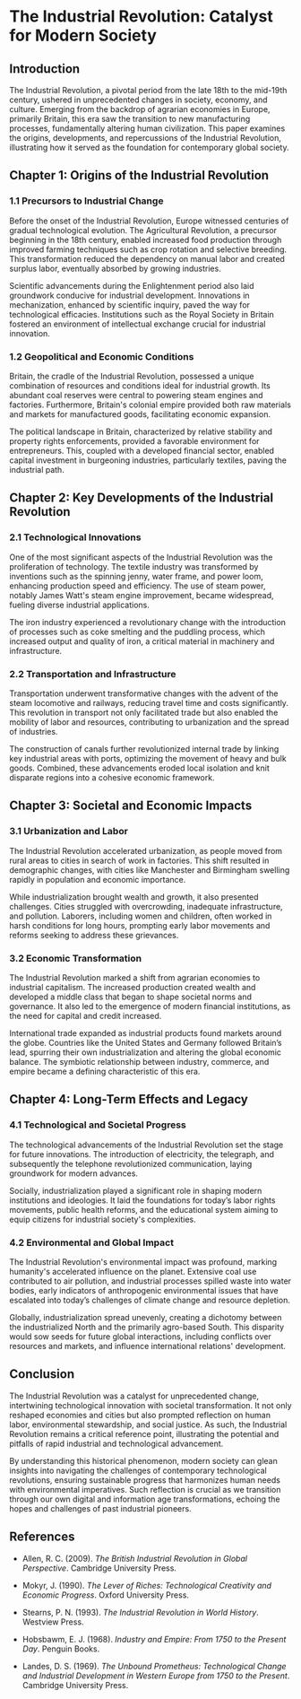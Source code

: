 # The Industrial Revolution: Catalyst for Modern Society

## Introduction

The Industrial Revolution, a pivotal period from the late 18th to the mid-19th century, ushered in unprecedented changes in society, economy, and culture. Emerging from the backdrop of agrarian economies in Europe, primarily Britain, this era saw the transition to new manufacturing processes, fundamentally altering human civilization. This paper examines the origins, developments, and repercussions of the Industrial Revolution, illustrating how it served as the foundation for contemporary global society.

## Chapter 1: Origins of the Industrial Revolution

### 1.1 Precursors to Industrial Change

Before the onset of the Industrial Revolution, Europe witnessed centuries of gradual technological evolution. The Agricultural Revolution, a precursor beginning in the 18th century, enabled increased food production through improved farming techniques such as crop rotation and selective breeding. This transformation reduced the dependency on manual labor and created surplus labor, eventually absorbed by growing industries.

Scientific advancements during the Enlightenment period also laid groundwork conducive for industrial development. Innovations in mechanization, enhanced by scientific inquiry, paved the way for technological efficacies. Institutions such as the Royal Society in Britain fostered an environment of intellectual exchange crucial for industrial innovation.

### 1.2 Geopolitical and Economic Conditions

Britain, the cradle of the Industrial Revolution, possessed a unique combination of resources and conditions ideal for industrial growth. Its abundant coal reserves were central to powering steam engines and factories. Furthermore, Britain's colonial empire provided both raw materials and markets for manufactured goods, facilitating economic expansion.

The political landscape in Britain, characterized by relative stability and property rights enforcements, provided a favorable environment for entrepreneurs. This, coupled with a developed financial sector, enabled capital investment in burgeoning industries, particularly textiles, paving the industrial path.

## Chapter 2: Key Developments of the Industrial Revolution

### 2.1 Technological Innovations

One of the most significant aspects of the Industrial Revolution was the proliferation of technology. The textile industry was transformed by inventions such as the spinning jenny, water frame, and power loom, enhancing production speed and efficiency. The use of steam power, notably James Watt's steam engine improvement, became widespread, fueling diverse industrial applications.

The iron industry experienced a revolutionary change with the introduction of processes such as coke smelting and the puddling process, which increased output and quality of iron, a critical material in machinery and infrastructure.

### 2.2 Transportation and Infrastructure

Transportation underwent transformative changes with the advent of the steam locomotive and railways, reducing travel time and costs significantly. This revolution in transport not only facilitated trade but also enabled the mobility of labor and resources, contributing to urbanization and the spread of industries.

The construction of canals further revolutionized internal trade by linking key industrial areas with ports, optimizing the movement of heavy and bulk goods. Combined, these advancements eroded local isolation and knit disparate regions into a cohesive economic framework.

## Chapter 3: Societal and Economic Impacts

### 3.1 Urbanization and Labor

The Industrial Revolution accelerated urbanization, as people moved from rural areas to cities in search of work in factories. This shift resulted in demographic changes, with cities like Manchester and Birmingham swelling rapidly in population and economic importance.

While industrialization brought wealth and growth, it also presented challenges. Cities struggled with overcrowding, inadequate infrastructure, and pollution. Laborers, including women and children, often worked in harsh conditions for long hours, prompting early labor movements and reforms seeking to address these grievances.

### 3.2 Economic Transformation

The Industrial Revolution marked a shift from agrarian economies to industrial capitalism. The increased production created wealth and developed a middle class that began to shape societal norms and governance. It also led to the emergence of modern financial institutions, as the need for capital and credit increased.

International trade expanded as industrial products found markets around the globe. Countries like the United States and Germany followed Britain’s lead, spurring their own industrialization and altering the global economic balance. The symbiotic relationship between industry, commerce, and empire became a defining characteristic of this era.

## Chapter 4: Long-Term Effects and Legacy

### 4.1 Technological and Societal Progress

The technological advancements of the Industrial Revolution set the stage for future innovations. The introduction of electricity, the telegraph, and subsequently the telephone revolutionized communication, laying groundwork for modern advances.

Socially, industrialization played a significant role in shaping modern institutions and ideologies. It laid the foundations for today’s labor rights movements, public health reforms, and the educational system aiming to equip citizens for industrial society's complexities.

### 4.2 Environmental and Global Impact

The Industrial Revolution's environmental impact was profound, marking humanity's accelerated influence on the planet. Extensive coal use contributed to air pollution, and industrial processes spilled waste into water bodies, early indicators of anthropogenic environmental issues that have escalated into today’s challenges of climate change and resource depletion.

Globally, industrialization spread unevenly, creating a dichotomy between the industrialized North and the primarily agro-based South. This disparity would sow seeds for future global interactions, including conflicts over resources and markets, and influence international relations' development.

## Conclusion

The Industrial Revolution was a catalyst for unprecedented change, intertwining technological innovation with societal transformation. It not only reshaped economies and cities but also prompted reflection on human labor, environmental stewardship, and social justice. As such, the Industrial Revolution remains a critical reference point, illustrating the potential and pitfalls of rapid industrial and technological advancement.

By understanding this historical phenomenon, modern society can glean insights into navigating the challenges of contemporary technological revolutions, ensuring sustainable progress that harmonizes human needs with environmental imperatives. Such reflection is crucial as we transition through our own digital and information age transformations, echoing the hopes and challenges of past industrial pioneers.

## References

- Allen, R. C. (2009). *The British Industrial Revolution in Global Perspective*. Cambridge University Press.
  
- Mokyr, J. (1990). *The Lever of Riches: Technological Creativity and Economic Progress*. Oxford University Press.

- Stearns, P. N. (1993). *The Industrial Revolution in World History*. Westview Press.

- Hobsbawm, E. J. (1968). *Industry and Empire: From 1750 to the Present Day*. Penguin Books.

- Landes, D. S. (1969). *The Unbound Prometheus: Technological Change and Industrial Development in Western Europe from 1750 to the Present*. Cambridge University Press.